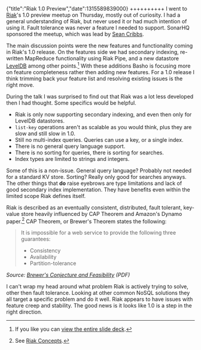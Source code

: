 {"title":"Riak 1.0 Preview","date":1315589839000}
++++++++++
I went to [Riak](http://wiki.basho.com/An-Introduction-to-Riak.html)'s 1.0 preview meetup on Thursday, mostly out of curiosity. I had a general understanding of Riak, but never used it or had much intention of using it. Fault tolerance was never a feature I needed to support. SonarHQ sponsored the meetup, which was lead by [Sean Cribbs](http://twitter.com/#!/seancribbs).

The main discussion points were the new features and functionality coming in Riak's 1.0 release. On the features side we had secondary indexing, re-written MapReduce functionality using Riak Pipe, and a new datastore [LevelDB](http://code.google.com/p/leveldb/) among other points.[^1] With these additions Basho is focusing more on feature completeness rather then adding new features. For a 1.0 release I think trimming back your feature list and resolving existing issues is the right move.

During the talk I was surprised to find out that Riak was a lot less developed then I had thought. Some specifics would be helpful.

* Riak is only now supporting secondary indexing, and even then only for LevelDB datastores.
* `list-key` operations aren't as scalable as you would think, plus they are slow and still slow in 1.0.
* Still no multi-index queries. Queries can use a key, or a single index.
* There is no general query language support.
* There is no sorting for queries, there is sorting for searches.
* Index types are limited to strings and integers.

Some of this is a non-issue. General query language? Probably not needed for a standard KV store. Sorting? Really only good for searches anyways. The other things that **do** raise eyebrows are type limitations and lack of good secondary index implementation. They have benefits even within the limited scope Riak defines itself.

Riak is described as an eventually consistent, distributed, fault tolerant, key-value store heavily influenced by CAP Theorem and Amazon's Dynamo paper.[^2] CAP Theorem, or Brewer's Theorem states the following:

> It is impossible for a web service to provide the following three guarantees:
>
> * Consistency
> * Availability
> * Partition-tolerance

<cite>Source: [Brewer's Conjecture and Feasibility](http://lpd.epfl.ch/sgilbert/pubs/BrewersConjecture-SigAct.pdf) (PDF)</cite>

I can't wrap my head around what problem Riak is actively trying to solve, other then fault tolerance. Looking at other common NoSQL solutions they all target a specific problem and do it well. Riak appears to have issues with feature creep and stability. The good news is it looks like 1.0 is a step in the right direction.

[^1]: If you like you can [view the entire slide deck](http://riak-onedotoh-preview.heroku.com/).

[^2]: See [Riak Concepts](http://wiki.basho.com/Concepts.html#Basics).